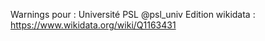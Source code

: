 Warnings pour : Université PSL @psl_univ
Edition wikidata : https://www.wikidata.org/wiki/Q1163431 

